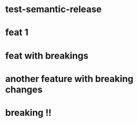 # test-semantic-release

# feat 1

# feat with breakings

# another feature with breaking changes

# breaking !!